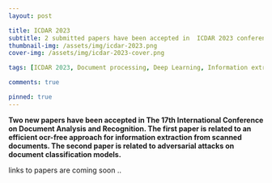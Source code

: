 ```yaml
---
layout: post

title: ICDAR 2023
subtitle: 2 submitted papers have been accepted in  ICDAR 2023 conference
thumbnail-img: /assets/img/icdar-2023.png
cover-img: /assets/img/icdar-2023-cover.png

tags: [ICDAR 2023, Document processing, Deep Learning, Information extraction, Adversarial attacks]

comments: true

pinned: true
---
```



**Two new papers have been accepted in The 17th International Conference on Document Analysis and Recognition. The first paper is related to an efficient ocr-free approach for information extraction from scanned documents. The second paper is related to adversarial attacks on document classification models.**

links to papers are coming soon ..

